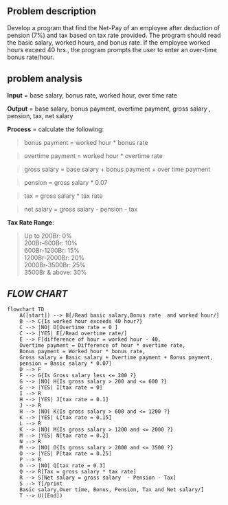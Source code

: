 ## **Problem description**

Develop a program that find the Net-Pay of an employee after deduction of pension (7%) and tax based on tax rate provided.
The program should read the basic salary, worked hours, and bonus rate. If the employee worked hours exceed 40 hrs., the program prompts the user to enter an over-time bonus rate/hour.

## **problem analysis**

**Input** = base salary, bonus rate, worked hour, over time rate 

**Output** = base salary, bonus payment, overtime payment, gross salary , pension, tax, net salary

**Process** = calculate the following:

> bonus payment = worked hour * bonus rate

> overtime payment = worked hour * overtime rate

> gross salary = base salary + bonus payment + over time payment

> pension = gross salary * 0.07

> tax = gross salary * tax rate

> net salary = gross salary - pension - tax

**Tax Rate Range**:  
> Up to 200Br:    0%  
> 200Br-600Br:    10%  
> 600Br-1200Br:   15%  
> 1200Br-2000Br:  20%  
> 2000Br-3500Br:  25%  
> 3500Br & above: 30%

            

## ***FLOW CHART***

```mermaid
flowchart TD
    A([start]) --> B[/Read basic salary,Bonus rate  and worked hour/]
    B --> C{Is worked hour exceeds 40 hour?}
    C --> |NO| D[Overtime rate = 0 ]
    C --> |YES| E[/Read overtime rate/]
    E --> F[difference of hour = worked hour - 40,
    Overtime payment = Difference of hour * overtime rate,
    Bonus payment = Worked hour * bonus rate,
    Gross salary = Basic salary + Overtime payment + Bonus payment,
    pension = Basic salary * 0.07]
    D --> F
    F --> G{Is Gross salary less <= 200 ?}
    G --> |NO| H{Is gross salary > 200 and <= 600 ?}
    G --> |YES| I[tax rate = 0]
    I --> R
    H --> |YES| J[tax rate = 0.1]
    J --> R
    H --> |NO| K{Is gross salary > 600 and <= 1200 ?}
    K --> |YES| L[tax rate = 0.15]
    L --> R
    K --> |NO| M{Is gross salary > 1200 and <= 2000 ?}
    M --> |YES| N[tax rate = 0.2]
    N --> R
    M --> |NO| O{Is gross salary > 2000 and <= 3500 ?}
    O --> |YES| P[tax rate = 0.25]
    P --> R
    O --> |NO| Q[tax rate = 0.3]
    Q --> R[Tax = gross salary * tax rate]
    R --> S[Net salary = gross salary  - Pension - Tax]
    S --> T[/print
    Basic salary,Over time, Bonus, Pension, Tax and Net salary/]
    T --> U([End])



```
